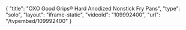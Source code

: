 {
    "title": "OXO Good Grips&reg; Hard Anodized Nonstick Fry Pans",
    "type": "solo",
    "layout": "iframe-static",
    "videoId": "109992400",
    "url": "\/tvpembed\/109992400"
}